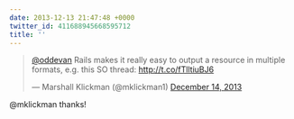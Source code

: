 ```yaml
---
date: 2013-12-13 21:47:48 +0000
twitter_id: 411688945668595712
title: ''
---
```


<blockquote class="twitter-tweet"><p lang="en" dir="ltr"><a href="https://twitter.com/oddEvan?ref_src=twsrc%5Etfw">@oddevan</a> Rails makes it really easy to output a resource in multiple formats, e.g. this SO thread: <a href="http://t.co/fTlltiuBJ6">http://t.co/fTlltiuBJ6</a></p>&mdash; Marshall Klickman (@mklickman1) <a href="https://twitter.com/mklickman1/status/411684753465962496?ref_src=twsrc%5Etfw">December 14, 2013</a></blockquote>
<script async src="https://platform.twitter.com/widgets.js" charset="utf-8"></script>

@mklickman thanks!
